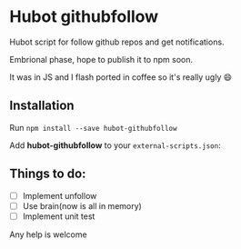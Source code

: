 # Hubot githubfollow

Hubot script for follow github repos and get notifications.

Embrional phase, hope to publish it to npm soon.

It was in JS and I flash ported in coffee so it's really ugly :smile:


## Installation

Run `npm install --save hubot-githubfollow`

Add **hubot-githubfollow** to your `external-scripts.json`:


## Things to do:
- [ ] Implement unfollow
- [ ] Use brain(now is all in memory)
- [ ] Implement unit test

Any help is welcome
